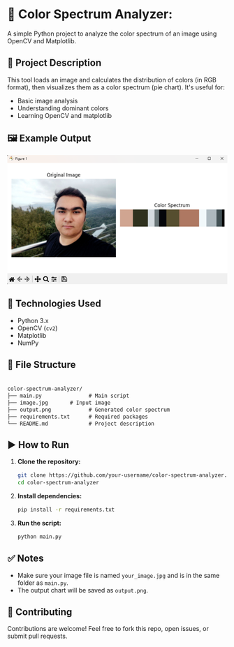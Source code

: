 


# 🎨 Color Spectrum Analyzer:

A simple Python project to analyze the color spectrum of an image using OpenCV and Matplotlib.

## 📌 Project Description

This tool loads an image and calculates the distribution of colors (in RGB format), then visualizes them as a color spectrum (pie chart). It's useful for:

- Basic image analysis
- Understanding dominant colors
- Learning OpenCV and matplotlib

## 🖼️ Example Output

![Color Spectrum Output](output.PNG)


## 🧪 Technologies Used

- Python 3.x  
- OpenCV (`cv2`)  
- Matplotlib  
- NumPy  

## 📂 File Structure

```

color-spectrum-analyzer/
├── main.py               # Main script
├── image.jpg       # Input image
├── output.png            # Generated color spectrum
├── requirements.txt      # Required packages
└── README.md             # Project description

````

## ▶️ How to Run

1. **Clone the repository:**
   ```bash
   git clone https://github.com/your-username/color-spectrum-analyzer.git
   cd color-spectrum-analyzer
   ```

2. **Install dependencies:**

   ```bash
   pip install -r requirements.txt
   ```

3. **Run the script:**

   ```bash
   python main.py
   ```

## ✅ Notes

* Make sure your image file is named `your_image.jpg` and is in the same folder as `main.py`.
* The output chart will be saved as `output.png`.


## 🤝 Contributing

Contributions are welcome! Feel free to fork this repo, open issues, or submit pull requests.




